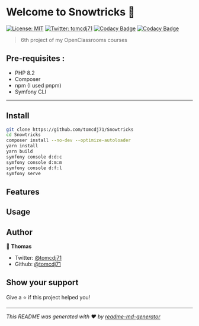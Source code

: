 # Welcome to Snowtricks 👋
[![License: MIT](https://img.shields.io/badge/License-MIT-yellow.svg)](#)
[![Twitter: tomcdj71](https://img.shields.io/twitter/follow/tomcdj71.svg?style=social)](https://twitter.com/tomcdj71)
[![Codacy Badge](GRADE_URL)](https://app.codacy.com/gh/tomcdj71/Snowtricks/dashboard?utm_source=gh&utm_medium=referral&utm_content=&utm_campaign=Badge_grade)
[![Codacy Badge](COVERAGE_URL)](https://app.codacy.com/gh/tomcdj71/Snowtricks/dashboard?utm_source=gh&utm_medium=referral&utm_content=&utm_campaign=Badge_coverage)

> 6th project of my OpenClassrooms courses

## Pre-requisites :
- PHP 8.2
- Composer
- npm (I used pnpm)
- Symfony CLI
---

## Install

```sh
git clone https://github.com/tomcdj71/Snowtricks
cd Snowtricks
composer install --no-dev --optimize-autoloader
yarn install
yarn build
symfony console d:d:c
symfony console d:m:m
symfony console d:f:l
symfony serve
```

## Features

## Usage

## Author

👤 **Thomas**

* Twitter: [@tomcdj71](https://twitter.com/tomcdj71)
* Github: [@tomcdj71](https://github.com/tomcdj71)

## Show your support

Give a ⭐️ if this project helped you!


***
_This README was generated with ❤️ by [readme-md-generator](https://github.com/kefranabg/readme-md-generator)_
